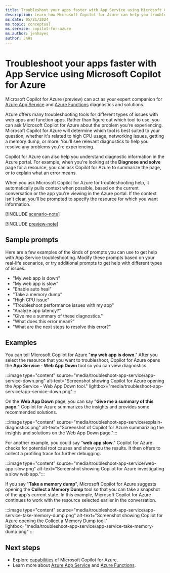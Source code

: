 ```yaml
---
title: Troubleshoot your apps faster with App Service using Microsoft Copilot for Azure
description: Learn how Microsoft Copilot for Azure can help you troubleshoot your web apps hosted with App Service.
ms.date: 05/21/2024
ms.topic: conceptual
ms.service: copilot-for-azure
ms.author: jenhayes
author: JnHs
---
```


# Troubleshoot your apps faster with App Service using Microsoft Copilot for Azure

Microsoft Copilot for Azure (preview) can act as your expert companion for [Azure App Service](/azure/app-service/overview) and [Azure Functions](/azure/azure-functions/functions-overview) diagnostics and solutions.

Azure offers many troubleshooting tools for different types of issues with web apps and function apps. Rather than figure out which tool to use, you can ask Microsoft Copilot for Azure about the problem you're experiencing. Microsoft Copilot for Azure will determine which tool is best suited to your question, whether it's related to high CPU usage, networking issues, getting a memory dump, or more. You'll see relevant diagnostics to help you resolve any problems you're experiencing.

Copilot for Azure can also help you understand diagnostic information in the Azure portal. For example, when you're looking at the **Diagnose and solve** page for a resource, you can ask Copilot for Azure to summarize the page, or to explain what an error means.

When you ask Microsoft Copilot for Azure for troubleshooting help, it automatically pulls context when possible, based on the current conversation or the app you're viewing in the Azure portal. If the context isn't clear, you'll be prompted to specify the resource for which you want information.

[!INCLUDE [scenario-note](includes/scenario-note.md)]

[!INCLUDE [preview-note](includes/preview-note.md)]

## Sample prompts

Here are a few examples of the kinds of prompts you can use to get help with App Service troubleshooting. Modify these prompts based on your real-life scenarios, or try additional prompts to get help with different types of issues.

- "My web app is down"
- "My web app is slow"
- "Enable auto heal"
- "Take a memory dump"
- "High CPU issue"
- "Troubleshoot performance issues with my app"
- "Analyze app latency?"
- "Give me a summary of these diagnostics."
- "What does this error mean?"
- "What are the next steps to resolve this error?"

## Examples

You can tell Microsoft Copilot for Azure "**my web app is down**." After you select the resource that you want to troubleshoot, Copilot for Azure opens the **App Service - Web App Down** tool so you can view diagnostics.

:::image type="content" source="media/troubleshoot-app-service/app-service-down.png" alt-text="Screenshot showing Copilot for Azure opening the App Service - Web App Down tool." lightbox="media/troubleshoot-app-service/app-service-down.png":::

On the **Web App Down** page, you can say "**Give me a summary of this page.**" Copilot for Azure summarizes the insights and provides some recommended solutions.

:::image type="content" source="media/troubleshoot-app-service/explain-diagnostics.png" alt-text="Screenshot of Copilot for Azure summarizing the insights and solutions on the Web App Down page.":::

For another example, you could say "**web app slow**." Copilot for Azure checks for potential root causes and show you the results. It then offers to collect a profiling trace for further debugging.

:::image type="content" source="media/troubleshoot-app-service/web-app-slow.png" alt-text="Screenshot showing Copilot for Azure investigating a slow web app.":::

If you say "**Take a memory dump**", Microsoft Copilot for Azure suggests opening the **Collect a Memory Dump** tool so that you can take a snapshot of the app's current state.  In this example, Microsoft Copilot for Azure continues to work with the resource selected earlier in the conversation.

:::image type="content" source="media/troubleshoot-app-service/app-service-take-memory-dump.png" alt-text="Screenshot showing Copilot for Azure opening the Collect a Memory Dump tool." lightbox="media/troubleshoot-app-service/app-service-take-memory-dump.png" :::

## Next steps

- Explore [capabilities](capabilities.md) of Microsoft Copilot for Azure.
- Learn more about [Azure App Service](/azure/app-service/overview) and [Azure Functions](/azure/azure-functions/functions-overview).
